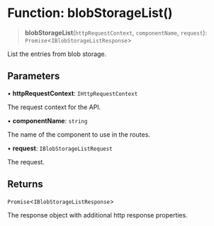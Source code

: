 # Function: blobStorageList()

> **blobStorageList**(`httpRequestContext`, `componentName`, `request`): `Promise`\<`IBlobStorageListResponse`\>

List the entries from blob storage.

## Parameters

• **httpRequestContext**: `IHttpRequestContext`

The request context for the API.

• **componentName**: `string`

The name of the component to use in the routes.

• **request**: `IBlobStorageListRequest`

The request.

## Returns

`Promise`\<`IBlobStorageListResponse`\>

The response object with additional http response properties.
